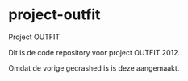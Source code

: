 project-outfit
==============

Project OUTFIT

Dit is de code repository voor project OUTFIT 2012.

Omdat de vorige gecrashed is is deze aangemaakt. 